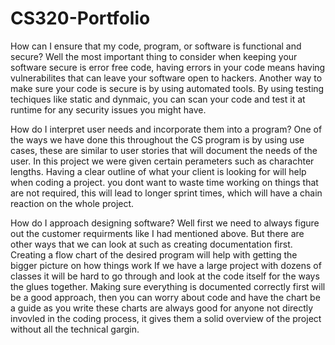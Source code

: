 # CS320-Portfolio
How can I ensure that my code, program, or software is functional and secure?
Well the most important thing to consider when keeping your software secure is error free code, 
having errors in your code means having vulnerabilites that can leave your software open to hackers. Another way to make sure your
code is secure is by using automated tools. By using testing techiques like static and dynmaic, you can scan your code and test it
at runtime for any security issues you might have. 

How do I interpret user needs and incorporate them into a program?
One of the ways we have done this throughout the CS program is by using use cases, these are similar to user stories that will
document the needs of the user. In this project we were given certain perameters such as charachter lengths. Having a clear outline
of what your client is looking for will help when coding a project. you dont want to waste time working on things that are not required,
this will lead to longer sprint times, which will have a chain reaction on the whole project. 

How do I approach designing software?
Well first we need to always figure out the customer requirments like I had mentioned above. But there are other ways that we can look at
such as creating documentation first. Creating a flow chart of the desired program will help with getting the bigger picture on how things work
If we have a large project with dozens of classes it will be hard to go through and look at the code itself for the ways the glues together. 
Making sure everything is documented correctly first will be a good approach, then you can worry about code and have the chart be a guide as you write
these charts are always good for anyone not directly invovled in the coding process, it gives them a solid overview of the project without all the technical gargin. 
